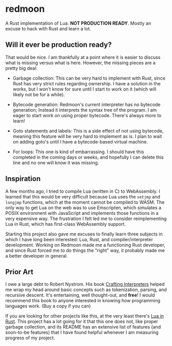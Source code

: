 # redmoon

A Rust implementation of Lua. **NOT PRODUCTION READY**. Mostly an excuse to hack with Rust and learn a lot.

## Will it ever be production ready?

That would be nice. I am thankfully at a point where it is easier to discuss what is missing versus what is here. However, the missing pieces are a pretty big deal:

- Garbage collection: This can be very hard to implement with Rust, since Rust has very strict rules regarding ownership. I have a solution in the works, but I won't know for sure until I start to work on it (which will likely not be for a while).

- Bytecode generation: Redmoon's current interpreter has no bytecode generation; Instead it interprets the syntax tree of the program. I am eager to start work on using proper bytecode. There's always more to learn!

- Goto statements and labels: This is a side effect of not using bytecode, meaning this feature will be very hard to implement as is. I plan to wait on adding goto's until I have a bytecode-based virtual machine.

- For loops: This one is kind of embarrassing. I should have this completed in the coming days or weeks, and hopefully I can delete this line and no one will know it was missing.

## Inspiration

A few months ago, I tried to compile Lua (written in C) to WebAssembly. I learned that this would be very difficult because Lua uses the `setjmp` and `longjmp` functions, which at the moment cannot be compiled to WASM. The only way to get Lua on the web was to use Emscripten, which simulates a POSIX environment with JavaScript and implements those functions in a very expensive way. The frustration I felt led me to consider reimplementing Lua in Rust, which has first-class WebAssembly support.

Starting this project also gave me excuses to finally learn three subjects in which I have long been interested: Lua, Rust, and compiler/interpreter development. Working on Redmoon made me a functioning Rust developer, and since Rust forced me to do things the "right" way, it probably made me a better developer in general.

## Prior Art

I owe a large debt to Robert Nystrom. His book [Crafting Interpreters](https://craftinginterpreters.com/) helped me wrap my head around basic concepts such as tokenization, parsing, and recursive descent. It's entertaining, well thought-out, and **free**! I would recommend this book to anyone interested in knowing how programming languages work. (Buy a copy if you can)

If you are looking for other projects like this, at the very least there's [Lua in Rust](https://github.com/cjneidhart/lua-in-rust). This project has a lot going for it that this one does not, like proper garbage collection, and its README has an extensive list of features (and soon-to-be features) that I have found helpful whenever I am measuring progress of my project.
